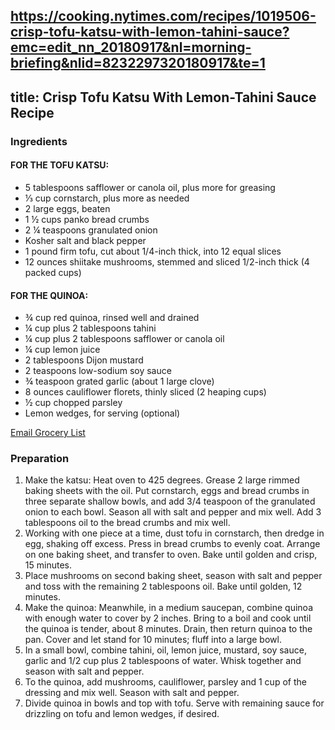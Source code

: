 https://cooking.nytimes.com/recipes/1019506-crisp-tofu-katsu-with-lemon-tahini-sauce?emc=edit_nn_20180917&nl=morning-briefing&nlid=8232297320180917&te=1
---
title: Crisp Tofu Katsu With Lemon-Tahini Sauce Recipe
---

### Ingredients

#### FOR THE TOFU KATSU:

*   5 tablespoons safflower or canola oil, plus more for greasing
*   ⅓ cup cornstarch, plus more as needed
*   2 large eggs, beaten
*   1 ½ cups panko bread crumbs
*   2 ¼ teaspoons granulated onion
*   Kosher salt and black pepper
*   1 pound firm tofu, cut about 1/4-inch thick, into 12 equal slices
*   12 ounces shiitake mushrooms, stemmed and sliced 1/2-inch thick (4 packed cups)

#### FOR THE QUINOA:

*   ¾ cup red quinoa, rinsed well and drained
*   ¼ cup plus 2 tablespoons tahini
*   ¼ cup plus 2 tablespoons safflower or canola oil
*   ¼ cup lemon juice
*   2 tablespoons Dijon mustard
*   2 teaspoons low-sodium soy sauce
*   ¾ teaspoon grated garlic (about 1 large clove)
*   8 ounces cauliflower florets, thinly sliced (2 heaping cups)
*   ½ cup chopped parsley
*   Lemon wedges, for serving (optional)

[Email Grocery List](mailto:?subject=NYT%20Cooking:%20Crisp%20Tofu%20Katsu%20With%20Lemon-Tahini%20Sauce%20-%20Grocery%20List&body=FOR%20THE%20TOFU%20KATSU:%0D%0A5%20tablespoons%20safflower%20or%20canola%20oil,%20plus%20more%20for%20greasing%0D%0A1/3%20cup%20cornstarch,%20plus%20more%20as%20needed%0D%0A2%20large%20eggs,%20beaten%0D%0A1%201/2%20cups%20panko%20bread%20crumbs%0D%0A2%201/4%20teaspoons%20granulated%20onion%0D%0AKosher%20salt%20and%20black%20pepper%0D%0A1%20pound%20firm%20tofu,%20cut%20about%201/4-inch%20thick,%20into%2012%20equal%20slices%0D%0A12%20ounces%20shiitake%20mushrooms,%20stemmed%20and%20sliced%201/2-inch%20thick%20(4%20packed%20cups)%0D%0A%0D%0AFOR%20THE%20QUINOA:%0D%0A3/4%20cup%20red%20quinoa,%20rinsed%20well%20and%20drained%0D%0A1/4%20cup%20plus%202%20tablespoons%20tahini%0D%0A1/4%20cup%20plus%202%20tablespoons%20safflower%20or%20canola%20oil%0D%0A1/4%20cup%20lemon%20juice%0D%0A2%20tablespoons%20Dijon%20mustard%0D%0A2%20teaspoons%20low-sodium%20soy%20sauce%0D%0A3/4%20teaspoon%20grated%20garlic%20(about%201%20large%20clove)%0D%0A8%20ounces%20cauliflower%20florets,%20thinly%20sliced%20(2%20heaping%20cups)%0D%0A1/2%20cup%20chopped%20parsley%0D%0ALemon%20wedges,%20for%20serving%20(optional)%0D%0A-----%0D%0AView%20Crisp%20Tofu%20Katsu%20With%20Lemon-Tahini%20Sauce:%20https://cooking.nytimes.com/recipes/1019506-crisp-tofu-katsu-with-lemon-tahini-sauce?grocerylist%0D%0AFor%20more%20recipes,%20visit:%20https://cooking.nytimes.com)

### Preparation

1.  Make the katsu: Heat oven to 425 degrees. Grease 2 large rimmed baking sheets with the oil. Put cornstarch, eggs and bread crumbs in three separate shallow bowls, and add 3/4 teaspoon of the granulated onion to each bowl. Season all with salt and pepper and mix well. Add 3 tablespoons oil to the bread crumbs and mix well.
2.  Working with one piece at a time, dust tofu in cornstarch, then dredge in egg, shaking off excess. Press in bread crumbs to evenly coat. Arrange on one baking sheet, and transfer to oven. Bake until golden and crisp, 15 minutes.
3.  Place mushrooms on second baking sheet, season with salt and pepper and toss with the remaining 2 tablespoons oil. Bake until golden, 12 minutes.
4.  Make the quinoa: Meanwhile, in a medium saucepan, combine quinoa with enough water to cover by 2 inches. Bring to a boil and cook until the quinoa is tender, about 8 minutes. Drain, then return quinoa to the pan. Cover and let stand for 10 minutes; fluff into a large bowl.
5.  In a small bowl, combine tahini, oil, lemon juice, mustard, soy sauce, garlic and 1/2 cup plus 2 tablespoons of water. Whisk together and season with salt and pepper.
6.  To the quinoa, add mushrooms, cauliflower, parsley and 1 cup of the dressing and mix well. Season with salt and pepper.
7.  Divide quinoa in bowls and top with tofu. Serve with remaining sauce for drizzling on tofu and lemon wedges, if desired.
